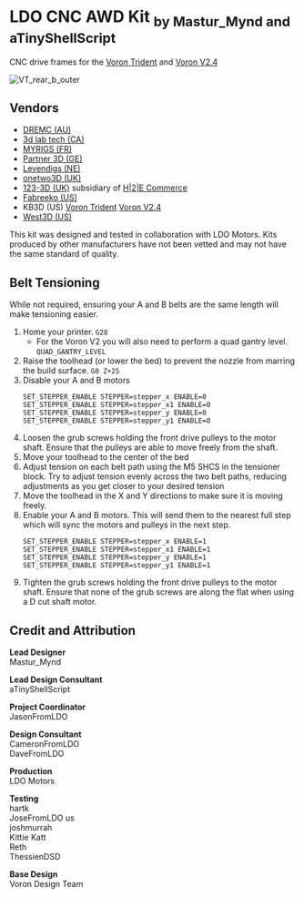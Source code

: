 # LDO CNC AWD Kit <sub>by Mastur_Mynd and aTinyShellScript</sub>
CNC drive frames for the [Voron Trident](https://github.com/VoronDesign/Voron-Trident) and [Voron V2.4](https://github.com/VoronDesign/Voron-2)

![VT_rear_b_outer](Voron-Trident/IMG/Renders_by_hartk/rear_b_outer.png)

## Vendors
* [DREMC (AU)](https://store.dremc.com.au/products/ldo-voron-cnc-awd-kit-v2-4-trident)
* [3d lab tech (CA)](https://www.3dlabtech.ca/)
* [MYRIGS (FR)](https://myrigs3d.com/products/ldo-cnc-all-wheel-drive-kit-for-voron-v2-4-and-trident)
* [Partner 3D (GE)](https://partner-3d.de/)
* [Levendigs (NE)](https://levendigs.com/)
* [onetwo3D (UK)](https://www.onetwo3d.co.uk/product/ldo-voron-awd-all-wheel-drive-upgrade-kit/)
* [123-3D (UK)](https://www.123-3d.co.uk/) subsidiary of [H|2|E Commerce](https://h2ecommerce.com/)
* [Fabreeko (US)](https://www.fabreeko.com/products/ldo-cnc-all-wheel-drive-kit-for-voron-v2-4-and-trident)
* KB3D (US) [Voron Trident](https://kb-3d.com/store/voron/6134-pre-order-ldo-cnc-awd-conversion-kit-for-voron-trident-1757455457877.html) [Voron V2.4](https://kb-3d.com/store/motion/6133-pre-order-ldo-cnc-awd-conversion-kit-for-voron-v24-1757455457079.html)
* [West3D (US)](https://west3d.com/products/ldo-voron-cnc-awd-kit-v2-4-or-trident)

This kit was designed and tested in collaboration with LDO Motors. Kits produced by other manufacturers have not been vetted and may not have the same standard of quality.

## Belt Tensioning
While not required, ensuring your A and B belts are the same length will make tensioning easier.

1. Home your printer. `G28`
	* For the Voron V2 you will also need to perform a quad gantry level. `QUAD_GANTRY_LEVEL`
2. Raise the toolhead (or lower the bed) to prevent the nozzle from marring the build surface. `G0 Z+25`
3. Disable your A and B motors
   ```
   SET_STEPPER_ENABLE STEPPER=stepper_x ENABLE=0
   SET_STEPPER_ENABLE STEPPER=stepper_x1 ENABLE=0
   SET_STEPPER_ENABLE STEPPER=stepper_y ENABLE=0
   SET_STEPPER_ENABLE STEPPER=stepper_y1 ENABLE=0
   ```
4. Loosen the grub screws holding the front drive pulleys to the motor shaft. Ensure that the pulleys are able to move freely from the shaft.
5. Move your toolhead to the center of the bed
6. Adjust tension on each belt path using the M5 SHCS in the tensioner block. Try to adjust tension evenly across the two belt paths, reducing adjustments as you get closer to your desired tension
7. Move the toolhead in the X and Y directions to make sure it is moving freely.
8. Enable your A and B motors. This will send them to the nearest full step which will sync the motors and pulleys in the next step.
   ```
   SET_STEPPER_ENABLE STEPPER=stepper_x ENABLE=1
   SET_STEPPER_ENABLE STEPPER=stepper_x1 ENABLE=1
   SET_STEPPER_ENABLE STEPPER=stepper_y ENABLE=1
   SET_STEPPER_ENABLE STEPPER=stepper_y1 ENABLE=1
   ```
9. Tighten the grub screws holding the front drive pulleys to the motor shaft. Ensure that none of the grub screws are along the flat when using a D cut shaft motor.

## Credit and Attribution
**Lead Designer**\
Mastur_Mynd

**Lead Design Consultant**\
aTinyShellScript

**Project Coordinator**\
JasonFromLDO

**Design Consultant**\
CameronFromLDO\
DaveFromLDO

**Production**\
LDO Motors

**Testing**\
hartk\
JoseFromLDO us\
joshmurrah\
Kittie Katt\
Reth\
ThessienDSD

**Base Design**\
Voron Design Team
